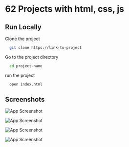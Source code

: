 
# 62 Projects with html, css, js 


## Run Locally

Clone the project

```bash
  git clone https://link-to-project
```

Go to the project directory

```bash
  cd project-name
```

run the project

```bash
  open index.html
```


## Screenshots

![App Screenshot](https://i.postimg.cc/90KGY0W0/screencapture-127-0-0-1-5500-flash-message-index-html-2022-01-14-19-58-16.png)

![App Screenshot](https://i.postimg.cc/K8KWb3Kq/screencapture-127-0-0-1-5500-credit-card-checkout-ui-index-html-2022-01-14-20-01-34.png)

![App Screenshot](https://i.postimg.cc/Rh6thmcB/screencapture-127-0-0-1-5500-toast-notification-index-html-2022-01-14-20-00-17.png)

![App Screenshot](https://i.postimg.cc/c4PmQ9Hh/screencapture-127-0-0-1-5500-filter-data-with-js-index-html-2022-01-14-20-03-43.png)

